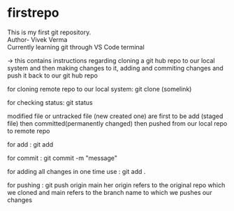 # firstrepo
This is my first git repository.
<br>
Author- Vivek Verma
<br>
Currently learning git through VS Code terminal

-> this contains instructions regarding cloning a git hub repo to our local system
   and then making changes to it, adding and commiting changes 
   and push it back to our git hub repo

for cloning remote repo to our local system:
        git clone (somelink)

for checking status:
        git status

modified file or untracked file (new created one) 
are first to be add (staged file) 
then committed(permanently changed)
then pushed from our local repo to remote repo

for add : git add <file name>

for commit : git commit -m "message"

for adding all changes in one time use :
        git add .
        
for pushing : git push origin main
        her origin refers to the original repo which we cloned
        and main refers to the branch name to which we pushes our changes

